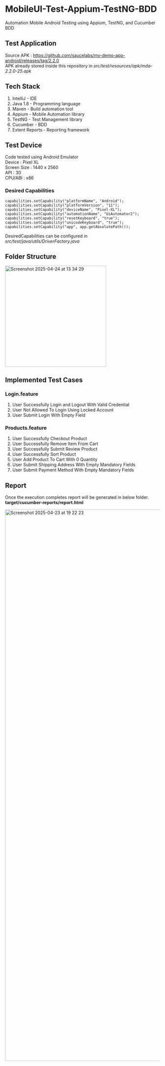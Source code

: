 # MobileUI-Test-Appium-TestNG-BDD
Automation Mobile Android Testing using Appium, TestNG, and Cucumber BDD

## Test Application
Source APK : https://github.com/saucelabs/my-demo-app-android/releases/tag/2.2.0 <br>
APK already stored inside this repository in *src/test/resources/apk/mda-2.2.0-25.apk*

## Tech Stack
1. IntelliJ - IDE
2. Java 1.8  - Programming language
3. Maven - Build automation tool
4. Appium - Mobile Automation library
5. TestNG - Test Management library
6. Cucumber - BDD
7. Extent Reports - Reporting framework

## Test Device
Code tested using Android Emulator <br>
Device : Pixel XL <br>
Screen Size : 1440 x 2560 <br>
API : 30 <br>
CPU/ABI : x86
### Desired Capabilities
    capabilities.setCapability("platformName", "Android");
    capabilities.setCapability("platformVersion", "11");
    capabilities.setCapability("deviceName", "Pixel-XL");
    capabilities.setCapability("automationName", "UiAutomator2");
    capabilities.setCapability("resetKeyboard", "true");
    capabilities.setCapability("unicodeKeyboard", "true");
    capabilities.setCapability("app", app.getAbsolutePath());
DesiredCapabilities can be configured in *src/test/java/utils/DriverFactory.java*

## Folder Structure
<img width="329" alt="Screenshot 2025-04-24 at 13 34 29" src="https://github.com/user-attachments/assets/63aae863-bed7-4f8a-b828-6602559ec74e" />

## Implemented Test Cases
### Login.feature
1. User Successfully Login and Logout With Valid Credential
2. User Not Allowed To Login Using Locked Account
3. User Submit Login With Empty Field

### Products.feature
1. User Successfully Checkout Product
2. User Successfully Remove Item From Cart
3. User Successfully Submit Review Product
4. User Successfully Sort Product
5. User Add Product To Cart With 0 Quantity
6. User Submit Shipping Address With Empty Mandatory Fields
7. User Submit Payment Method With Empty Mandatory Fields

## Report
Once the execution completes report will be generated in below folder.
**target/cucumber-reports/report.html**

<img width="1792" alt="Screenshot 2025-04-23 at 19 22 23" src="https://github.com/user-attachments/assets/7143a9d2-8a25-483d-801b-a0c65f6ae3ac" />

